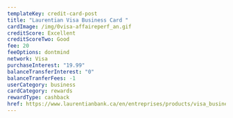 ```yaml
---
templateKey: credit-card-post
title: "Laurentian Visa Business Card "
cardImage: /img/0visa-affaireperf_an.gif
creditScore: Excellent
creditScoreTwo: Good
fee: 20
feeOptions: dontmind
network: Visa
purchaseInterest: "19.99"
balanceTransferInterest: "0"
balanceTranferFees: -1
userCategory: business
cardCategory: rewards
rewardType: cashback
href: https://www.laurentianbank.ca/en/entreprises/products/visa_business_performance.html
---
```

